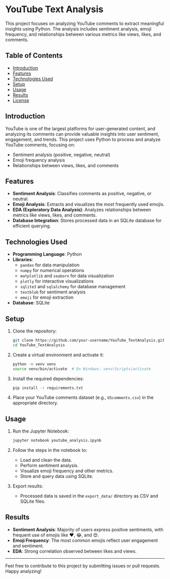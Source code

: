 # YouTube Text Analysis

This project focuses on analyzing YouTube comments to extract meaningful insights using Python. The analysis includes sentiment analysis, emoji frequency, and relationships between various metrics like views, likes, and comments.

## Table of Contents
- [Introduction](#introduction)
- [Features](#features)
- [Technologies Used](#technologies-used)
- [Setup](#setup)
- [Usage](#usage)
- [Results](#results)
- [License](#license)

## Introduction
YouTube is one of the largest platforms for user-generated content, and analyzing its comments can provide valuable insights into user sentiment, engagement, and trends. This project uses Python to process and analyze YouTube comments, focusing on:
- Sentiment analysis (positive, negative, neutral)
- Emoji frequency analysis
- Relationships between views, likes, and comments

## Features
- **Sentiment Analysis**: Classifies comments as positive, negative, or neutral.
- **Emoji Analysis**: Extracts and visualizes the most frequently used emojis.
- **EDA (Exploratory Data Analysis)**: Analyzes relationships between metrics like views, likes, and comments.
- **Database Integration**: Stores processed data in an SQLite database for efficient querying.

## Technologies Used
- **Programming Language**: Python
- **Libraries**:
  - `pandas` for data manipulation
  - `numpy` for numerical operations
  - `matplotlib` and `seaborn` for data visualization
  - `plotly` for interactive visualizations
  - `sqlite3` and `sqlalchemy` for database management
  - `textblob` for sentiment analysis
  - `emoji` for emoji extraction
- **Database**: SQLite

## Setup
1. Clone the repository:
   ```bash
   git clone https://github.com/your-username/YouTube_TextAnalysis.git
   cd YouTube_TextAnalysis
   ```

2. Create a virtual environment and activate it:
   ```bash
   python -m venv venv
   source venv/bin/activate  # On Windows: venv\Scripts\activate
   ```

3. Install the required dependencies:
   ```bash
   pip install -r requirements.txt
   ```

4. Place your YouTube comments dataset (e.g., `UScomments.csv`) in the appropriate directory.

## Usage
1. Run the Jupyter Notebook:
   ```bash
   jupyter notebook youtube_analysis.ipynb
   ```

2. Follow the steps in the notebook to:
   - Load and clean the data.
   - Perform sentiment analysis.
   - Visualize emoji frequency and other metrics.
   - Store and query data using SQLite.

3. Export results:
   - Processed data is saved in the `export_data/` directory as CSV and SQLite files.

## Results
- **Sentiment Analysis**: Majority of users express positive sentiments, with frequent use of emojis like ❤️, 😂, and 😍.
- **Emoji Frequency**: The most common emojis reflect user engagement and sentiment.
- **EDA**: Strong correlation observed between likes and views.


---

Feel free to contribute to this project by submitting issues or pull requests. Happy analyzing!